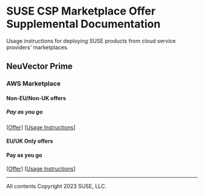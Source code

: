 # SUSE CSP Marketplace Offer Supplemental Documentation

Usage instructions for deploying SUSE products from cloud service providers' marketplaces.

## NeuVector Prime

### AWS Marketplace

#### Non-EU/Non-UK offers

##### Pay as you go

[[Offer](https://aws.amazon.com/marketplace/pp?sku=8yq550xpepyhn6uq8f4pmwv6e)]
[[Usage Instructions](neuvector-prime/aws/suse-llc/payg/usage-instructions.md)]

#### EU/UK Only offers

#### Pay as you go

[[Offer](https://aws.amazon.com/marketplace/pp?sku=doo3m38kfogikuu639ee8bwgk)]
[[Usage Instructions](neuvector-prime/aws/suse-ltd/payg/usage-instructions.md)]

---
All contents Copyright 2023 SUSE, LLC.
